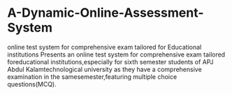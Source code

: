 # A-Dynamic-Online-Assessment-System
 online test system for comprehensive exam tailored for Educational institutions
Presents an online test system for comprehensive exam tailored foreducational institutions,especially for sixth semester students of APJ Abdul Kalamtechnological university as they have a comprehensive examination in the samesemester,featuring multiple choice questions(MCQ).
